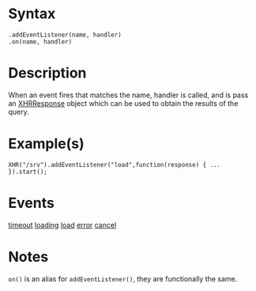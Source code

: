 # Syntax #
```
.addEventListener(name, handler)
.on(name, handler)
```

# Description #

When an event fires that matches the name, handler is called, and is pass an [XHRResponse](XHRResponse.md) object which can be used to obtain the results of the query.

# Example(s) #

```
XHR("/srv").addEventListener("load",function(response) { ... }).start();
```

# Events #

[timeout](timeout_Event.md) [loading](loading_Event.md) [load](load_Event.md) [error](error_Event.md) [cancel](cancel_Event.md)

# Notes #

`on()` is an alias for `addEventListener()`, they are functionally the same.